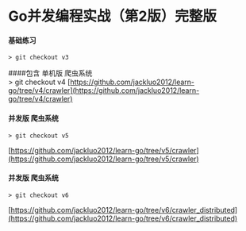 # Go并发编程实战（第2版）完整版

#### 基础练习
    > git checkout v3


####包含 单机版 爬虫系统  
    > git checkout v4
[https://github.com/jackluo2012/learn-go/tree/v4/crawler](https://github.com/jackluo2012/learn-go/tree/v4/crawler)    

#### 并发版 爬虫系统
    > git checkout v5
[https://github.com/jackluo2012/learn-go/tree/v5/crawler](https://github.com/jackluo2012/learn-go/tree/v5/crawler)    
#### 并发版 爬虫系统
    
    > git checkout v6    
[https://github.com/jackluo2012/learn-go/tree/v6/crawler_distributed](https://github.com/jackluo2012/learn-go/tree/v6/crawler_distributed)    
